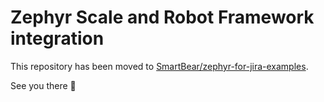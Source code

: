 # Zephyr Scale and Robot Framework integration

This repository has been moved to [SmartBear/zephyr-for-jira-examples](https://github.com/SmartBear/zephyr-for-jira-examples).

See you there 🙂
